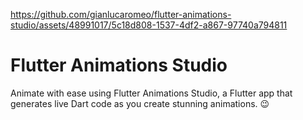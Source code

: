 


https://github.com/gianlucaromeo/flutter-animations-studio/assets/48991017/5c18d808-1537-4df2-a867-97740a794811


# Flutter Animations Studio
Animate with ease using Flutter Animations Studio, a Flutter app that generates live Dart code as you create stunning animations. 😉
